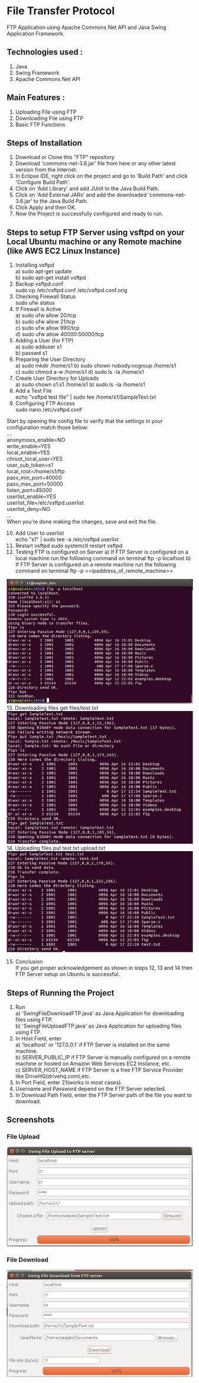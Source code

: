 # File Transfer Protocol
FTP Application using Apache Commons Net API and Java Swing Application Framework. 

## Technologies used :
1. Java
2. Swing Framework
3. Apache Commons Net API

## Main Features : 
1. Uploading File using FTP
2. Downloading File using FTP
3. Basic FTP Functions

## Steps of Installation 
1. Download or Clone this "FTP" repository
2. Download 'commons-net-3.6.jar' file from here or any other latest version from the Internet.
3. In Eclipse IDE, right click on the project and go to 'Build Path' and click 'Configure Build Path'.
4. Click on 'Add Library' and add JUnit to the Java Build Path.
5. Click on 'Add External JARs' and add the downloaded 'commons-net-3.6.jar' to the Java Build Path.
6. Click Apply and then OK.
7. Now the Project is successfully configured and ready to run.

## Steps to setup FTP Server using vsftpd on your Local Ubuntu machine or any Remote machine (like AWS EC2 Linux Instance)
1. Installing vsftpd  
 a) sudo apt-get update  
 b) sudo apt-get install vsftpd  
2. Backup vsftpd.conf  
  sudo cp /etc/vsftpd.conf /etc/vsftpd.conf.orig  
3. Checking Firewall Status  
  sudo ufw status  
4. If Firewall is Active    
 a) sudo ufw allow 20/tcp  
 b) sudo ufw allow 21/tcp  
 c) sudo ufw allow 990/tcp  
 d) sudo ufw allow 40000:50000/tcp  
5. Adding a User (for FTP)  
 a) sudo adduser s1  
 b) passwd s1
6. Preparing the User Directory  
 a) sudo mkdir /home/s1
 b) sudo chown nobody:nogroup /home/s1  
 c) sudo chmod a-w /home/s1
 d) sudo ls -la /home/s1     
7. Create User Directory for Uploads    
 a) sudo chown s1:s1 /home/s1
 b) sudo ls -la /home/s1
8. Add a Test File  
 echo "vsftpd test file" | sudo tee /home/s1/SampleText.txt     
9. Configuring FTP Access  
 sudo nano /etc/vsftpd.conf    
  
 Start by opening the config file to verify that the settings in your configuration match those below:  
 ...  
 anonymous_enable=NO  
 write_enable=YES  
 local_enable=YES  
 chroot_local_user=YES  
 user_sub_token=s1  
 local_root=/home/s1/ftp  
 pasv_min_port=40000  
 pasv_max_port=50000  
 listen_port=45000  
 userlist_enable=YES  
 userlist_file=/etc/vsftpd.userlist  
 userlist_deny=NO  
 ...  
 When you're done making the changes, save and exit the file.  
 
10. Add User to userlist  
   echo "s1" | sudo tee -a /etc/vsftpd.userlist  
11. Restart vsftpd 
   sudo systemctl restart vsftpd    
12. Testing FTP is configured on Server
   a) If FTP Server is configured on a local machine run the following command on terminal 
   ftp -p localhost
   b) If FTP Server is configured on a remote machine run the following command on terminal 
   ftp -p <<ipaddress_of_remote_machine>>
   
   ![Testing on Server](/screenshots/localhost_test.PNG)  
13. Downloading files
	get files/test.txt    
	![GET](/screenshots/get.PNG)
14. Uploading files
	put test.txt upload.txt 
	![PUT](/screenshots/put.PNG)
	
15. Conclusion  
	If you get proper acknowledgement as shown in steps 12, 13 and 14 then FTP Server setup on Ubuntu is successful. 

## Steps of Running the Project
1. Run  
	a) 'SwingFileDownloadFTP.java' as Java Application for downloading files using FTP.  
	b) 'SwingFileUploadFTP.java' as Java Application for uploading files using FTP.  
2. In Host Field, enter  
	a) 'localhost' or '127.0.0.1' if FTP Server is installed on the same machine.  
	b) SERVER_PUBLIC_IP if FTP Server is manually configured on a remote machine or hosted on Amazon Web Services EC2 Instance, etc.    
	c) SERVER_HOST_NAME if FTP Server is a free FTP Service Provider like DriveHQ(drivehq.com),etc.  
3. In Port Field, enter 21(works in most cases).
4. Username and Password depend on the FTP Server selected.
5. In Download Path Field, enter the FTP Server path of the file you want to download. 

## Screenshots
### File Upload
![File Upload](/screenshots/localhost_upload.PNG)

### File Download
![File Download](/screenshots/localhost_download.PNG)
